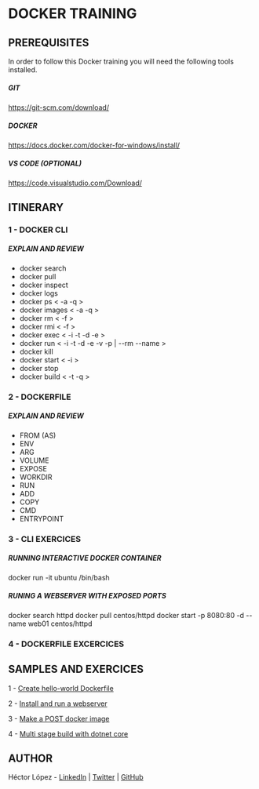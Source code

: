 # DOCKER TRAINING

## PREREQUISITES

In order to follow this Docker training you will need the following tools installed.

##### GIT

https://git-scm.com/download/

##### DOCKER

https://docs.docker.com/docker-for-windows/install/

##### VS CODE (OPTIONAL)

https://code.visualstudio.com/Download/

## ITINERARY

### 1 - DOCKER CLI

##### EXPLAIN AND REVIEW
- docker search
- docker pull
- docker inspect
- docker logs
- docker ps < -a -q >
- docker images < -a -q >
- docker rm < -f >
- docker rmi < -f >
- docker exec < -i -t -d -e >
- docker run < -i -t -d -e -v -p | --rm --name >
- docker kill
- docker start < -i >
- docker stop
- docker build < -t -q >

### 2 - DOCKERFILE
##### EXPLAIN AND REVIEW
- FROM (AS)
- ENV
- ARG
- VOLUME
- EXPOSE
- WORKDIR
- RUN
- ADD
- COPY
- CMD
- ENTRYPOINT

### 3 - CLI EXERCICES

##### RUNNING INTERACTIVE DOCKER CONTAINER
docker run -it ubuntu /bin/bash

##### RUNING A WEBSERVER WITH EXPOSED PORTS
docker search httpd
docker pull centos/httpd
docker start -p 8080:80 -d --name web01 centos/httpd

### 4 - DOCKERFILE EXCERCICES

## SAMPLES AND EXERCICES

1 - [Create hello-world Dockerfile](/exercices/ex-1/)

2 - [Install and run a webserver](/exercices/ex-2/)

3 - [Make a POST docker image](/exercices/ex-3/)

4 - [Multi stage build with dotnet core](exercices/ex-4/)


## AUTHOR

Héctor López - [LinkedIn](https://www.linkedin.com/in/h%C3%A9ctor-l%C3%B3pez-rodr%C3%ADguez-3b6408b8/) | [Twitter](https://twitter.com/oktn1c3) | [GitHub](https://github.com/oktn)
